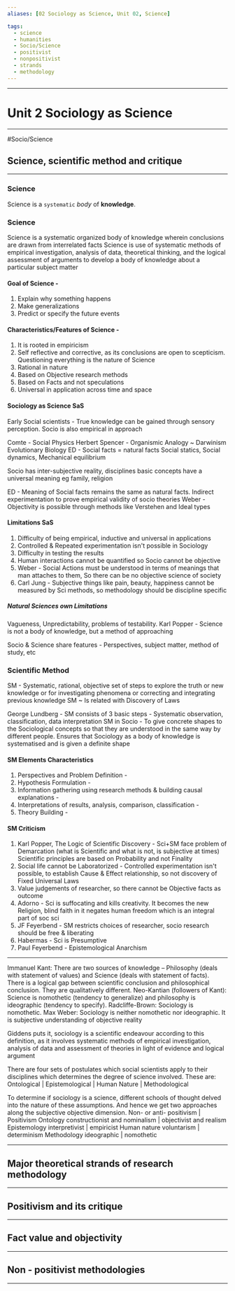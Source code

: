 ```yaml
---
aliases: [02 Sociology as Science, Unit 02, Science]

tags:
  - science
  - humanities
  - Socio/Science 
  - positivist
  - nonpositivist
  - strands
  - methodology
---
```


***
# Unit 2 Sociology as Science
***
#Socio/Science 

## Science, scientific method and critique
***

### Science
Science is a `systematic` *body* of **knowledge**.

### Science
 Science is a systematic organized body of knowledge wherein conclusions are drawn from interrelated facts
 Science is use of systematic methods of empirical investigation, analysis of data, theoretical thinking, and the logical assessment of arguments to develop a body of knowledge about a particular subject matter

#### Goal of Science - 
1. Explain why something happens
2. Make generalizations
3. Predict or specify the future events

#### Characteristics/Features of Science - 
1. It is rooted in empiricism
2. Self reflective and corrective, as its conclusions are open to scepticism. Questioning everything is the nature of Science
3. Rational in nature
4. Based on Objective research methods
5. Based on Facts and not speculations
6. Universal in application across time and space


#### Sociology as Science SaS

Early Social scientists - True knowledge can be gained through sensory perception. Socio is also empirical in approach

Comte - Social Physics
Herbert Spencer - Organismic Analogy ~ Darwinism Evolutionary Biology
ED - Social facts = natural facts
Social statics, Social dynamics, Mechanical equilibrium

Socio has inter-subjective reality, disciplines basic concepts have a universal meaning eg family, religion

ED - Meaning of Social facts remains the same as natural facts. Indirect experimentation to prove empirical validity of socio theories
Weber - Objectivity is possible through methods like Verstehen and Ideal types

#### Limitations SaS
1. Difficulty of being empirical, inductive and universal in applications
2. Controlled & Repeated experimentation isn't possible in Sociology 
3. Difficulty in testing the results
4. Human interactions cannot be quantified so Socio cannot be objective
5. Weber - Social Actions must be understood in terms of meanings that man attaches to them, So there can be no objective science of society
6. Carl Jung - Subjective things like pain, beauty, happiness cannot be measured by Sci methods, so methodology  should be discipline specific



##### Natural Sciences own Limitations
Vagueness, Unpredictability, problems of testability.
Karl Popper - Science is not a body of knowledge, but a method of approaching

Socio & Science share features - Perspectives, subject matter, method of study, etc

### Scientific Method
SM - Systematic, rational, objective set of steps to explore the truth or new knowledge or for investigating phenomena or correcting and integrating previous knowledge 
SM ~ Is related with Discovery of Laws

George Lundberg - SM consists of 3 basic steps - Systematic observation, classification, data interpretation
SM in Socio - To give concrete shapes to the Sociological concepts so that they are understood in the same way by different people. Ensures that Sociology as a body of knowledge is systematised and is given a definite shape

#### SM Elements Characteristics
1. Perspectives and Problem Definition - 
2. Hypothesis Formulation - 
3. Information gathering using research methods & building causal explanations -
4. Interpretations of results, analysis, comparison, classification - 
5. Theory Building - 




#### SM Criticism
1. Karl Popper, The Logic of Scientific Discovery - Sci+SM face problem of Demarcation (what is Scientific and what is not, is subjective at times) Scientific principles are based on Probability and not Finality
2. Social life cannot be Laboratorized - Controlled experimentation isn't possible, to establish Cause & Effect relationship, so not discovery of Fixed Universal Laws
3. Value judgements of researcher, so there cannot be Objective facts as outcome
4. Adorno - Sci is suffocating and kills creativity. It becomes the new Religion, blind faith in it negates human freedom which is an integral part of soc sci
5. JF Feyerbend - SM restricts choices of researcher, socio research should be free & liberating
6. Habermas - Sci is Presumptive
7. Paul Feyerbend - Epistemological Anarchism 



***

Immanuel Kant: There are two sources of knowledge – Philosophy (deals with statement of values) and Science (deals with statement of facts). There is a logical gap between scientific conclusion and philosophical conclusion. They are qualitatively different.
Neo-Kantian (followers of Kant): Science is nomothetic (tendency to generalize) and philosophy is ideographic (tendency to specify).
Radcliffe-Brown: Sociology is nomothetic.
Max Weber: Sociology is neither nomothetic nor ideographic. It is subjective understanding of objective reality

Giddens puts it, sociology is a scientific endeavour according to this definition, as it involves systematic methods of empirical investigation, analysis of data and assessment of theories in light of evidence and logical argument

There are four sets of postulates which social scientists apply to their disciplines which determines the degree of science involved. These are:  
Ontological | Epistemological | Human Nature | Methodological

To determine if sociology is a science, different schools of thought delved into the nature of these assumptions. And hence we get two approaches along the subjective objective dimension.
Non- or anti- positivism | Positivism
Ontology constructionist and nominalism | objectivist and realism
Epistemology interpretivist | empiricist
Human nature voluntarism | determinism
Methodology ideographic | nomothetic

***
## Major theoretical strands of research methodology
***










## Positivism and its critique
***









## Fact value and objectivity
***






## Non - positivist methodologies
***



